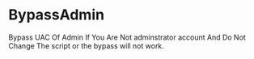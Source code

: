 # BypassAdmin
Bypass UAC Of Admin If You Are Not adminstrator account
And Do Not Change The script or the bypass will not work.
